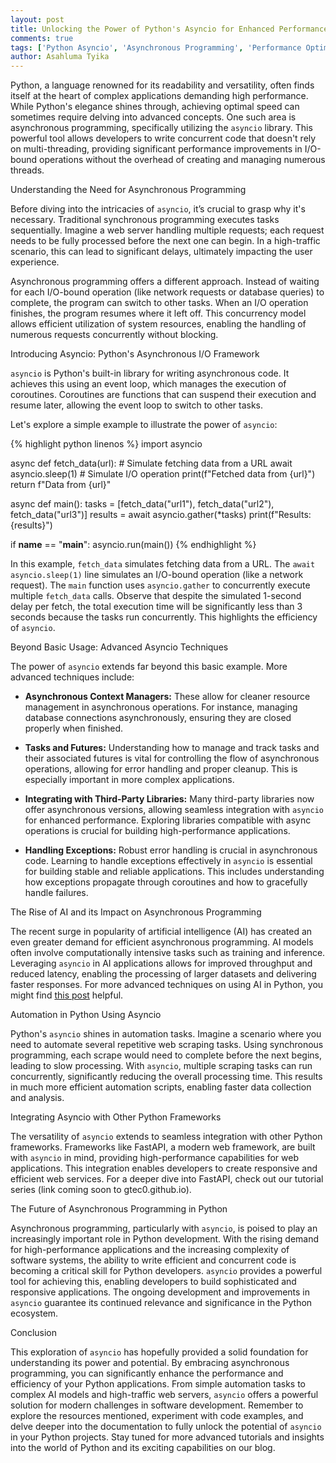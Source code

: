```yaml
---
layout: post
title: Unlocking the Power of Python's Asyncio for Enhanced Performance
comments: true
tags: ['Python Asyncio', 'Asynchronous Programming', 'Performance Optimization', 'Python']
author: Asahluma Tyika
---
```


Python, a language renowned for its readability and versatility, often finds itself at the heart of complex applications demanding high performance.  While Python's elegance shines through, achieving optimal speed can sometimes require delving into advanced concepts. One such area is asynchronous programming, specifically utilizing the `asyncio` library. This powerful tool allows developers to write concurrent code that doesn't rely on multi-threading, providing significant performance improvements in I/O-bound operations without the overhead of creating and managing numerous threads.

Understanding the Need for Asynchronous Programming

Before diving into the intricacies of `asyncio`, it’s crucial to grasp why it's necessary.  Traditional synchronous programming executes tasks sequentially.  Imagine a web server handling multiple requests; each request needs to be fully processed before the next one can begin.  In a high-traffic scenario, this can lead to significant delays, ultimately impacting the user experience.

Asynchronous programming offers a different approach.  Instead of waiting for each I/O-bound operation (like network requests or database queries) to complete, the program can switch to other tasks.  When an I/O operation finishes, the program resumes where it left off. This concurrency model allows efficient utilization of system resources, enabling the handling of numerous requests concurrently without blocking.

Introducing Asyncio: Python's Asynchronous I/O Framework

`asyncio` is Python's built-in library for writing asynchronous code.  It achieves this using an event loop, which manages the execution of coroutines.  Coroutines are functions that can suspend their execution and resume later, allowing the event loop to switch to other tasks.

Let's explore a simple example to illustrate the power of `asyncio`:

{% highlight python linenos %}
import asyncio

async def fetch_data(url):
    # Simulate fetching data from a URL
    await asyncio.sleep(1)  # Simulate I/O operation
    print(f"Fetched data from {url}")
    return f"Data from {url}"

async def main():
    tasks = [fetch_data("url1"), fetch_data("url2"), fetch_data("url3")]
    results = await asyncio.gather(*tasks)
    print(f"Results: {results}")

if __name__ == "__main__":
    asyncio.run(main())
{% endhighlight %}

In this example, `fetch_data` simulates fetching data from a URL.  The `await asyncio.sleep(1)` line simulates an I/O-bound operation (like a network request). The `main` function uses `asyncio.gather` to concurrently execute multiple `fetch_data` calls.  Observe that despite the simulated 1-second delay per fetch, the total execution time will be significantly less than 3 seconds because the tasks run concurrently.  This highlights the efficiency of `asyncio`.

Beyond Basic Usage: Advanced Asyncio Techniques

The power of `asyncio` extends far beyond this basic example.  More advanced techniques include:

* **Asynchronous Context Managers:** These allow for cleaner resource management in asynchronous operations. For instance, managing database connections asynchronously, ensuring they are closed properly when finished.

* **Tasks and Futures:**  Understanding how to manage and track tasks and their associated futures is vital for controlling the flow of asynchronous operations, allowing for error handling and proper cleanup.  This is especially important in more complex applications.

* **Integrating with Third-Party Libraries:** Many third-party libraries now offer asynchronous versions, allowing seamless integration with `asyncio` for enhanced performance.  Exploring libraries compatible with async operations is crucial for building high-performance applications.

* **Handling Exceptions:**  Robust error handling is crucial in asynchronous code. Learning to handle exceptions effectively in `asyncio` is essential for building stable and reliable applications. This includes understanding how exceptions propagate through coroutines and how to gracefully handle failures.

The Rise of AI and its Impact on Asynchronous Programming

The recent surge in popularity of artificial intelligence (AI) has created an even greater demand for efficient asynchronous programming.  AI models often involve computationally intensive tasks such as training and inference.  Leveraging `asyncio` in AI applications allows for improved throughput and reduced latency, enabling the processing of larger datasets and delivering faster responses. For more advanced techniques on using AI in Python, you might find [this post](gtec0.github.io/AI-in-Python) helpful.

Automation in Python Using Asyncio

Python's `asyncio` shines in automation tasks.  Imagine a scenario where you need to automate several repetitive web scraping tasks.  Using synchronous programming, each scrape would need to complete before the next begins, leading to slow processing.  With `asyncio`, multiple scraping tasks can run concurrently, significantly reducing the overall processing time.  This results in much more efficient automation scripts, enabling faster data collection and analysis.


Integrating Asyncio with Other Python Frameworks

The versatility of `asyncio` extends to seamless integration with other Python frameworks.  Frameworks like FastAPI, a modern web framework, are built with `asyncio` in mind, providing high-performance capabilities for web applications. This integration enables developers to create responsive and efficient web services.  For a deeper dive into FastAPI, check out our tutorial series (link coming soon to gtec0.github.io).

The Future of Asynchronous Programming in Python

Asynchronous programming, particularly with `asyncio`, is poised to play an increasingly important role in Python development.  With the rising demand for high-performance applications and the increasing complexity of software systems, the ability to write efficient and concurrent code is becoming a critical skill for Python developers.  `asyncio` provides a powerful tool for achieving this, enabling developers to build sophisticated and responsive applications.  The ongoing development and improvements in `asyncio` guarantee its continued relevance and significance in the Python ecosystem.

Conclusion

This exploration of `asyncio` has hopefully provided a solid foundation for understanding its power and potential.  By embracing asynchronous programming, you can significantly enhance the performance and efficiency of your Python applications. From simple automation tasks to complex AI models and high-traffic web servers, `asyncio` offers a powerful solution for modern challenges in software development.  Remember to explore the resources mentioned, experiment with code examples, and delve deeper into the documentation to fully unlock the potential of `asyncio` in your Python projects.  Stay tuned for more advanced tutorials and insights into the world of Python and its exciting capabilities on our blog.
